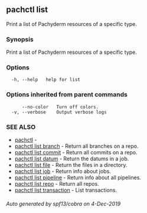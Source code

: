 ## pachctl list

Print a list of Pachyderm resources of a specific type.

### Synopsis

Print a list of Pachyderm resources of a specific type.

### Options

```
  -h, --help   help for list
```

### Options inherited from parent commands

```
      --no-color   Turn off colors.
  -v, --verbose    Output verbose logs
```

### SEE ALSO

* [pachctl](pachctl.md)	 - 
* [pachctl list branch](pachctl_list_branch.md)	 - Return all branches on a repo.
* [pachctl list commit](pachctl_list_commit.md)	 - Return all commits on a repo.
* [pachctl list datum](pachctl_list_datum.md)	 - Return the datums in a job.
* [pachctl list file](pachctl_list_file.md)	 - Return the files in a directory.
* [pachctl list job](pachctl_list_job.md)	 - Return info about jobs.
* [pachctl list pipeline](pachctl_list_pipeline.md)	 - Return info about all pipelines.
* [pachctl list repo](pachctl_list_repo.md)	 - Return all repos.
* [pachctl list transaction](pachctl_list_transaction.md)	 - List transactions.

###### Auto generated by spf13/cobra on 4-Dec-2019
